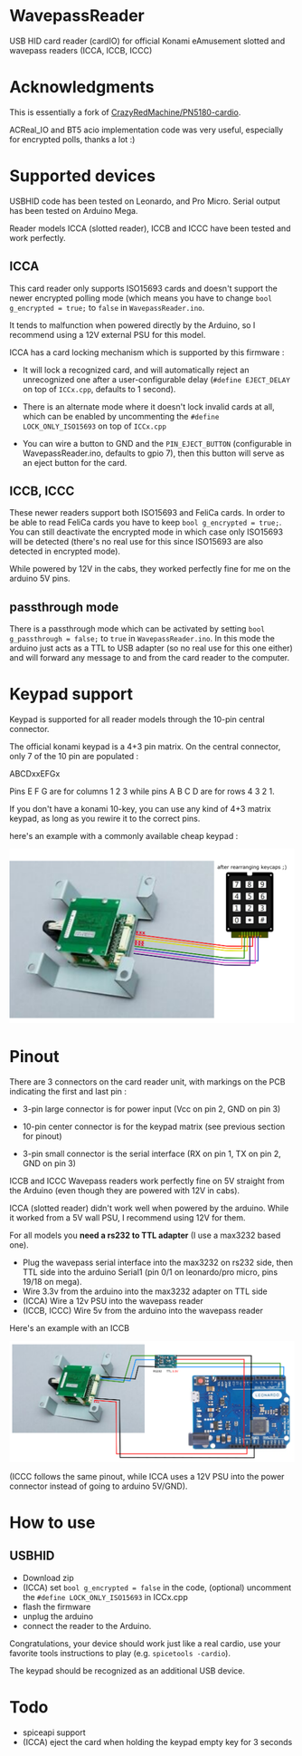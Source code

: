 # WavepassReader

USB HID card reader (cardIO) for official Konami eAmusement slotted and wavepass readers (ICCA, ICCB, ICCC) 

# Acknowledgments

This is essentially a fork of [CrazyRedMachine/PN5180-cardio](https://github.com/CrazyRedMachine/PN5180-cardio).

ACReal_IO and BT5 acio implementation code was very useful, especially for encrypted polls, thanks a lot :)

# Supported devices

USBHID code has been tested on Leonardo, and Pro Micro.
Serial output has been tested on Arduino Mega.

Reader models ICCA (slotted reader), ICCB and ICCC have been tested and work perfectly.

## ICCA

This card reader only supports ISO15693 cards and doesn't support the newer encrypted polling mode (which means you have to change `bool g_encrypted = true;` to `false` in `WavepassReader.ino`.

It tends to malfunction when powered directly by the Arduino, so I recommend using a 12V external PSU for this model. 
 
ICCA has a card locking mechanism which is supported by this firmware : 

- It will lock a recognized card, and will automatically reject an unrecognized one after a user-configurable delay (`#define EJECT_DELAY` on top of `ICCx.cpp`, defaults to 1 second).

- There is an alternate mode where it doesn't lock invalid cards at all, which can be enabled by uncommenting the `#define LOCK_ONLY_ISO15693` on top of `ICCx.cpp`

- You can wire a button to GND and the `PIN_EJECT_BUTTON` (configurable in WavepassReader.ino, defaults to gpio 7), then this button will serve as an eject button for the card.

## ICCB, ICCC

These newer readers support both ISO15693 and FeliCa cards. In order to be able to read FeliCa cards you have to keep `bool g_encrypted = true;`. You can still deactivate the encrypted mode in which case only ISO15693 will be detected (there's no real use for this since ISO15693 are also detected in encrypted mode).

While powered by 12V in the cabs, they worked perfectly fine for me on the arduino 5V pins.

## passthrough mode

There is a passthrough mode which can be activated by setting `bool g_passthrough = false;` to `true` in `WavepassReader.ino`. In this mode the arduino just acts as a TTL to USB adapter (so no real use for this one either) and will forward any message to and from the card reader to the computer.

# Keypad support

Keypad is supported for all reader models through the 10-pin central connector. 

The official konami keypad is a 4+3 pin matrix.
On the central connector, only 7 of the 10 pin are populated :

ABCDxxEFGx

Pins E F G are for columns 1 2 3 while pins A B C D are for rows 4 3 2 1.

If you don't have a konami 10-key, you can use any kind of 4+3 matrix keypad, as long as you rewire it to the correct pins.

here's an example with a commonly available cheap keypad :

![keypad_pinout](https://github.com/CrazyRedMachine/WavepassReader/blob/main/diagrams/keypad_pinout.png?raw=true)

# Pinout

There are 3 connectors on the card reader unit, with markings on the PCB indicating the first and last pin :

- 3-pin large connector is for power input (Vcc on pin 2, GND on pin 3) 

- 10-pin center connector is for the keypad matrix (see previous section for pinout)

- 3-pin small connector is the serial interface (RX on pin 1, TX on pin 2, GND on pin 3)

ICCB and ICCC Wavepass readers work perfectly fine on 5V straight from the Arduino (even though they are powered with 12V in cabs).

ICCA (slotted reader) didn't work well when powered by the arduino. While it worked from a 5V wall PSU, I recommend using 12V for them.

For all models you **need a rs232 to TTL adapter** (I use a max3232 based one).

- Plug the wavepass serial interface into the max3232 on rs232 side, then TTL side into the arduino Serial1 (pin 0/1 on leonardo/pro micro, pins 19/18 on mega).
- Wire 3.3v from the arduino into the max3232 adapter on TTL side
- (ICCA) Wire a 12v PSU into the wavepass reader
- (ICCB, ICCC) Wire 5v from the arduino into the wavepass reader

Here's an example with an ICCB

![leo_pinout](https://github.com/CrazyRedMachine/WavepassReader/blob/main/diagrams/leo_pinout.png?raw=true)

(ICCC follows the same pinout, while ICCA uses a 12V PSU into the power connector instead of going to arduino 5V/GND). 

# How to use

## USBHID

- Download zip
- (ICCA) set `bool g_encrypted = false` in the code, (optional) uncomment the `#define LOCK_ONLY_ISO15693` in ICCx.cpp
- flash the firmware
- unplug the arduino
- connect the reader to the Arduino.

Congratulations, your device should work just like a real cardio, use 
your favorite tools instructions to play (e.g. `spicetools -cardio`).

The keypad should be recognized as an additional USB device.

# Todo

- spiceapi support
- (ICCA) eject the card when holding the keypad empty key for 3 seconds
